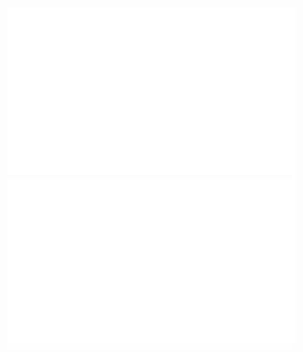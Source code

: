 <div align="center">

<img src="https://github.com/WakelessSloth56/github-stats/blob/master/generated/overview.svg#gh-dark-mode-only" />
<!--<img src="https://github.com/WakelessSloth56/github-stats/blob/master/generated/languages.svg#gh-dark-mode-only" />-->


<img src="https://github.com/WakelessSloth56/github-stats/blob/master/generated/overview.svg#gh-dark-mode-only#gh-light-mode-only" />
<!--<img src="https://github.com/WakelessSloth56/github-stats/blob/master/generated/languages.svg#gh-dark-mode-only#gh-light-mode-only" />-->
<!-- wrong languages value -->

</div>

